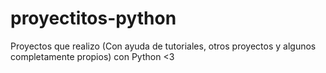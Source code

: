 # proyectitos-python
Proyectos que realizo (Con ayuda de tutoriales, otros proyectos y algunos completamente propios) con Python &lt;3
